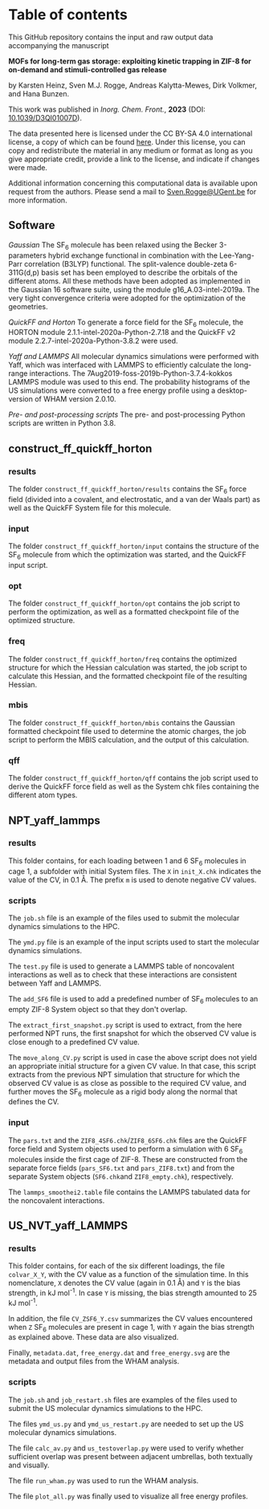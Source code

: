 # Table of contents

This GitHub repository contains the input and raw output data accompanying the manuscript

**MOFs for long-term gas storage: exploiting kinetic trapping in ZIF-8 for on-demand and stimuli-controlled gas release**

by Karsten Heinz, Sven M.J. Rogge, Andreas Kalytta-Mewes, Dirk Volkmer, and Hana Bunzen.

This work was published in *Inorg. Chem. Front.*, **2023** (DOI: [10.1039/D3QI01007D](https://dx.doi.org/10.1039/D3QI01007D)).

The data presented here is licensed under the CC BY-SA 4.0 international license, a copy of which can be found [here](https://creativecommons.org/licenses/by-sa/4.0/). Under this license, you can copy and redistribute the material in any medium or format as long as you give appropriate credit, provide a link to the license, and indicate if changes were made.

Additional information concerning this computational data is available upon request from the authors. Please send a mail to Sven.Rogge@UGent.be for more information.


## Software
*Gaussian*
The SF<sub>6</sub> molecule has been relaxed using the Becker 3-parameters hybrid exchange functional in combination with the Lee-Yang-Parr correlation (B3LYP) functional. The split-valence double-zeta 6-311G(d,p) basis set has been employed to describe the orbitals of the different atoms. All these methods have been adopted as implemented in the Gaussian 16 software suite, using the module g16_A.03-intel-2019a. The very tight convergence criteria were adopted for the optimization of the geometries.

*QuickFF and Horton*
To generate a force field for the SF<sub>6</sub> molecule, the HORTON module 2.1.1-intel-2020a-Python-2.7.18 and the QuickFF v2 module 2.2.7-intel-2020a-Python-3.8.2 were used.

*Yaff and LAMMPS*
All molecular dynamics simulations were performed with Yaff, which was interfaced with LAMMPS to efficiently calculate the long-range interactions. The  7Aug2019-foss-2019b-Python-3.7.4-kokkos LAMMPS module was used to this end. The probability histograms of the US simulations were converted to a free energy profile using a desktop-version of WHAM version 2.0.10.

*Pre- and post-processing scripts*
The pre- and post-processing Python scripts are written in Python 3.8.


## construct_ff_quickff_horton

### results
The folder `construct_ff_quickff_horton/results` contains the SF<sub>6</sub> force field (divided into a covalent, and electrostatic, and a van der Waals part) as well as the QuickFF System file for this molecule.

### input
The folder `construct_ff_quickff_horton/input` contains the structure of the SF<sub>6</sub> molecule from which the optimization was started, and the QuickFF input script.

### opt
The folder `construct_ff_quickff_horton/opt` contains the job script to perform the optimization, as well as a formatted checkpoint file of the optimized structure.

### freq
The folder `construct_ff_quickff_horton/freq` contains the optimized structure for which the Hessian calculation was started, the job script to calculate this Hessian, and the formatted checkpoint file of the resulting Hessian.


### mbis
The folder `construct_ff_quickff_horton/mbis` contains the Gaussian formatted checkpoint file used to determine the atomic charges, the job script to perform the MBIS calculation, and the output of this calculation.


### qff
The folder `construct_ff_quickff_horton/qff` contains the job script used to derive the QuickFF force field as well as the System chk files containing the different atom types.

## NPT_yaff_lammps

### results
This folder contains, for each loading between 1 and 6 SF<sub>6</sub> molecules in cage 1, a subfolder with initial System files. The `X` in `init_X.chk` indicates the value of the CV, in 0.1 Å. The prefix `m` is used to denote negative CV values.

### scripts
The `job.sh` file is an example of the files used to submit the molecular dynamics simulations to the HPC.

The `ymd.py` file  is an example of the input scripts used to start the molecular dynamics simulations.

The `test.py` file is used to generate a LAMMPS table of noncovalent interactions as well as to check that these interactions are consistent between Yaff and LAMMPS.

The `add_SF6` file is used to add a predefined number of SF<sub>6</sub> molecules to an empty ZIF-8 System object so that they don't overlap.

The `extract_first_snapshot.py` script is used to extract, from the here performed NPT runs, the first snapshot for which the observed CV value is close enough to a predefined CV value.

The `move_along_CV.py` script is used in case the above script does not yield an appropriate initial structure for a given CV value. In that case, this script extracts from the previous NPT simulation that structure for which the observed CV value is as close as possible to the required CV value, and further moves the SF<sub>6</sub> molecule as a rigid body along the normal that defines the CV.


### input
The `pars.txt` and the `ZIF8_4SF6.chk`/`ZIF8_6SF6.chk` files are the QuickFF force field and System objects used to perform a simulation with 6 SF<sub>6</sub> molecules inside the first cage of ZIF-8. These are constructed from the separate force fields (`pars_SF6.txt` and `pars_ZIF8.txt`) and from the separate System objects (`SF6.chk`and `ZIF8_empty.chk`), respectively.

The `lammps_smoothei2.table` file contains the LAMMPS tabulated data for the noncovalent interactions.


## US_NVT_yaff_LAMMPS

### results
This folder contains, for each of the six different loadings, the file `colvar_X_Y`, with the CV value as a function of the simulation time. In this nomenclature, `X` denotes the CV value (again in 0.1 Å) and `Y` is the bias strength, in kJ mol<sup>-1</sup>. In case `Y` is missing, the bias strength amounted to 25 kJ mol<sup>-1</sup>.

In addition, the file `CV_ZSF6_Y.csv` summarizes the CV values encountered when `Z` SF<sub>6</sub> molecules are present in cage 1, with `Y` again the bias strength as explained above. These data are also visualized.

Finally, `metadata.dat`, `free_energy.dat` and `free_energy.svg` are the metadata and output files from the WHAM analysis.

### scripts

The `job.sh` and `job_restart.sh` files are examples of the files used to submit the US molecular dynamics simulations to the HPC.

The files `ymd_us.py` and `ymd_us_restart.py` are needed to set up the US molecular dynamics simulations.

The file `calc_av.py` and `us_testoverlap.py` were used to verify whether sufficient overlap was present between adjacent umbrellas, both textually and visually.

The file `run_wham.py` was used to run the WHAM analysis.

The file `plot_all.py` was finally used to visualize all free energy profiles.
